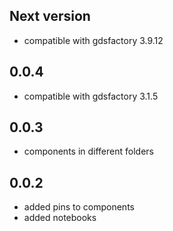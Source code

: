 ## Next version

- compatible with gdsfactory 3.9.12

## 0.0.4

- compatible with gdsfactory 3.1.5

## 0.0.3

- components in different folders


## 0.0.2

- added pins to components
- added notebooks
